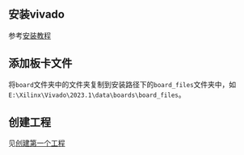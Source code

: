 ## 安装vivado
参考[安装教程](pdf/1.课前准备——Vitis开发套件下载安装.pdf)

## 添加板卡文件

将`board`文件夹中的文件夹复制到安装路径下的`board_files`文件夹中，如`E:\Xilinx\Vivado\2023.1\data\boards\board_files`。

## 创建工程

见[创建第一个工程](创建第一个工程.md)
